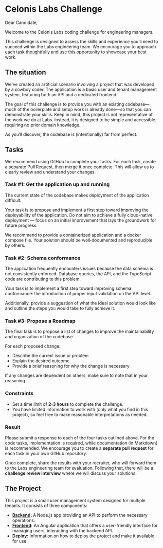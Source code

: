 # Celonis Labs Challenge

Dear Candidate,

Welcome to the Celonis Labs coding challenge for engineering managers.

This challenge is designed to assess the skills and experience you’ll need to succeed within the Labs engineering team. We encourage you to approach each task thoughtfully and use this opportunity to showcase your best work.

## The situation

We've created an artificial scenario involving a project that was developed by a cowboy coder. The application is a basic user and tenant management system, featuring both an API and a dedicated frontend.

The goal of this challenge is to provide you with an existing codebase—much of the boilerplate and setup work is already done—so that you can demonstrate your skills. Keep in mind, this project is not representative of the work we do at Labs. Instead, it is designed to be simple and accessible, requiring no prior domain knowledge.

As you’ll discover, the codebase is (intentionally) far from perfect.

## Tasks

We recommend using GitHub to complete your tasks.
For each task, create a separate Pull Request, then merge it once complete.
This will allow us to clearly review and understand your changes.

### Task #1: Get the application up and running

The current state of the codebase makes deployment of the application difficult.

Your task is to propose and implement a first step toward improving the deployability of the application.
Do not aim to achieve a fully cloud-native deployment — focus on an initial improvement that lays the groundwork for future progress.

We recommend to provide a containerized application and a docker compose file.
Your solution should be well-documented and reproducible by others.

### Task #2: Schema conformance

The application frequently encounters issues because the data schema is not consistently enforced.
Database queries, the API, and the TypeScript code are contributing to this problem.

Your task is to implement a first step toward improving schema conformance: the introduction of proper input validation on the API level.

Additionally, provide a suggestion of what the ideal solution would look like and outline the steps you would take to fully achieve it.

### Task #3: Propose a Roadmap

The final task is to propose a list of changes to improve the maintainability and organization of the codebase.

For each proposed change:

- Describe the current issue or problem
- Explain the desired outcome
- Provide a brief reasoning for why the change is necessary

If any changes are dependent on others, make sure to note that in your reasoning.

### Constraints

- Set a time limit of **2-3 hours** to complete the challenge.
- You have limited information to work with (only what you find in this project), so feel free to make reasonable interpretations as needed.

### Result

Please submit a response to each of the four tasks outlined above.
For the code tasks, implementation is required, while documentation (in Markdown) is recommended.
We encourage you to create a **separate pull request** for each task in your own GitHub repository.

Once complete, share the results with your recruiter, who will forward them to the Labs engineering team for evaluation.
Following that, there will be a **challenge review interview** where we will discuss your solutions.

## The Project

This project is a small user management system designed for multiple tenants. It consists of three components:

- **[Backend](./backend/):** A Node.js app providing an API to perform the necessary operations.
- **[Frontend](./frontend/):** An Angular application that offers a user-friendly interface for managing users, interacting with the backend API.
- **[Deploy](./deploy/):** Information on how to deploy the project and make it available for use.
